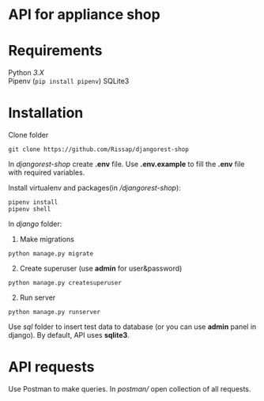 # API for appliance shop    

# Requirements
Python *3.X*  
Pipenv  (`pip install pipenv`)
SQLite3    

# Installation
Clone folder
```
git clone https://github.com/Rissap/djangorest-shop
```    
In *djangorest-shop* create **.env** file. Use **.env.example** to fill the **.env** file with required variables.

Install virtualenv and packages(in */djangorest-shop*):
```
pipenv install
pipenv shell
```    
In *django* folder:
1. Make migrations
```
python manage.py migrate
```
  2. Create superuser (use **admin** for user&password)  
```
python manage.py createsuperuser
```  
2. Run server
```
python manage.py runserver
```

Use *sql* folder to insert test data to database (or you can use **admin** panel in django). By default, API uses **sqlite3**.

# API requests  
Use Postman to make queries. In *postman/* open collection of all requests.
